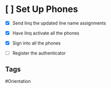 # [ ] Set Up Phones

- [x] Send linq the updated line name assignments
- [x] Have linq activate all the phones
- [x] Sign into all the phones 
- [ ] Register the authenticator



## Tags

#Orientation
